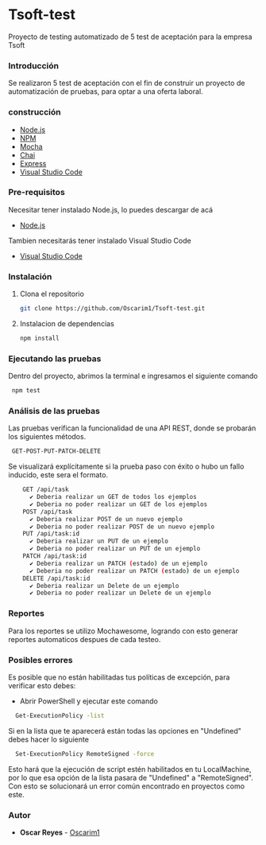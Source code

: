 # Tsoft-test
Proyecto de testing automatizado de 5 test de aceptación para la empresa Tsoft 

### Introducción
Se realizaron 5 test de aceptación con el fin de construir un proyecto de automatización de pruebas, para optar a una oferta laboral.

### construcción
* [Node.js](https://nodejs.org/es/)
* [NPM](https://www.npmjs.com/)
* [Mocha](https://mochajs.org/)
* [Chai](https://www.chaijs.com/)
* [Express](https://expressjs.com/es/)
* [Visual Studio Code](https://code.visualstudio.com/)

### Pre-requisitos
Necesitar tener instalado Node.js, lo puedes descargar de acá

  * [Node.js](https://nodejs.org/es/)

Tambien necesitarás tener instalado Visual Studio Code

* [Visual Studio Code](https://code.visualstudio.com/)

### Instalación
1. Clona el repositorio

   ``` sh
   git clone https://github.com/Oscarim1/Tsoft-test.git
   ```
2. Instalacion de dependencias

   ``` sh
   npm install
   ```
### Ejecutando las pruebas
Dentro del proyecto, abrimos la terminal e ingresamos el siguiente comando

  ``` sh
   npm test
   ```
### Análisis de las pruebas
Las pruebas verifican la funcionalidad de una API REST, donde se probarán los siguientes métodos.

  ``` sh
   GET-POST-PUT-PATCH-DELETE
   ```

Se visualizará explícitamente si la prueba paso con éxito o hubo un fallo inducido, este sera el formato.
``` sh
    GET /api/task
      ✔ Deberia realizar un GET de todos los ejemplos
      ✔ Deberia no poder realizar un GET de los ejemplos
    POST /api/task
      ✔ Deberia realizar POST de un nuevo ejemplo
      ✔ Deberia no poder realizar POST de un nuevo ejemplo
    PUT /api/task:id
      ✔ Deberia realizar un PUT de un ejemplo
      ✔ Deberia no poder realizar un PUT de un ejemplo
    PATCH /api/task:id
      ✔ Deberia realizar un PATCH (estado) de un ejemplo
      ✔ Deberia no poder realizar un PATCH (estado) de un ejemplo
    DELETE /api/task:id
      ✔ Deberia realizar un Delete de un ejemplo
      ✔ Deberia no poder realizar un Delete de un ejemplo
   ```
    
### Reportes
Para los reportes se utilizo Mochawesome, logrando con esto generar reportes automaticos despues de cada testeo.

### Posibles errores
Es posible que no están habilitadas tus políticas de excepción, para verificar esto debes:
* Abrir PowerShell y ejecutar este comando
 ``` sh
   Get-ExecutionPolicy -list
   ```
Si en la lista que te aparecerá están todas las opciones en "Undefined" debes hacer lo siguiente
 ``` sh
   Set-ExecutionPolicy RemoteSigned -force
   ```
Esto hará que la ejecución de script estén habilitados en tu LocalMachine, por lo que esa opción de la lista pasara de "Undefined" a "RemoteSigned".
Con esto se solucionará un error común encontrado en proyectos como este.

### Autor
* **Oscar Reyes** - [Oscarim1](https://github.com/Oscarim1)

